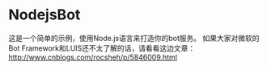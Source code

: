 # NodejsBot

这是一个简单的示例，使用Node.js语言来打造你的bot服务。
如果大家对微软的Bot Framework和LUIS还不太了解的话，请看看这边文章：http://www.cnblogs.com/rocsheh/p/5846009.html 
